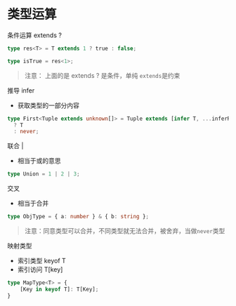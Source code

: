 # 类型运算

条件运算 extends ?

```ts
type res<T> = T extends 1 ? true : false;

type isTrue = res<1>;
```

> 注意： 上面的是 extends ? 是条件，单纯 `extends`是约束

推导 infer

- 获取类型的一部分内容

```ts
type First<Tuple extends unknown[]> = Tuple extends [infer T, ...inferR]
  ? T
  : never;
```

联合 |

- 相当于或的意思

```ts
type Union = 1 | 2 | 3;
```

交叉

- 相当于合并

```ts
type ObjType = { a: number } & { b: string };
```

> 注意：同意类型可以合并，不同类型就无法合并，被舍弃，当做`never`类型

映射类型

- 索引类型 keyof T
- 索引访问 T[key]

```ts
type MapType<T> = {
    [Key in keyof T]: T[Key];
}
```
